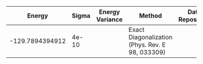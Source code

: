 | Energy             | Sigma           | Energy Variance  | Method                                                        | Data Repository                     |
|--------------------|-----------------|------------------|---------------------------------------------------------------|-------------------------------------|
| -129.7894394912    | 4e-10           |                  | Exact Diagonalization (Phys. Rev. E 98, 033309)               |                                     |
